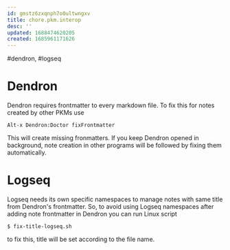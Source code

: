 ```yaml
---
id: gmstz6zxqnph7o0ultwngxv
title: chore.pkm.interop
desc: ''
updated: 1688474620205
created: 1685961171626
---
```

#dendron,  #logseq

# Dendron

Dendron requires frontmatter to every markdown file.  To fix this for
notes created by other PKMs use

    Alt-x Dendron:Doctor fixFrontmatter

This will create missing fronmatters. If you keep Dendron  opened in
background, note creation in other programs will be followed by fixing
them automatically.

# Logseq

Logseq needs its own specific namespaces to manage notes with same
title from Dendron's frontmatter. So, to avoid using Logseq namespaces
after adding note frontmatter in Dendron you can run Linux script 

    $ fix-title-logseq.sh 

to fix this, title will be set according to the file name.
